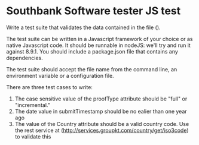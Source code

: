 # Southbank Software tester JS test

Write a test suite that validates the data contained in the file ().

The test suite can be written in a Javascript framework of your choice or as native Javascript code. It should be runnable in nodeJS:  we'll try and run it against 8.9.1.  You should include a package.json file that contains any dependencies.

The test suite should accept the file name from the command line, an environment variable or a configuration file.

There are three test cases to write:

1.  The case sensitive value of the proofType attribute should be "full" or "incremental."
2.  The date value in submitTimestamp should be no ealier than one year ago
3.  The value of the Country attribute should be a valid country code.  Use the rest service at (http://services.groupkt.com/country/get/iso3code) to validate this

